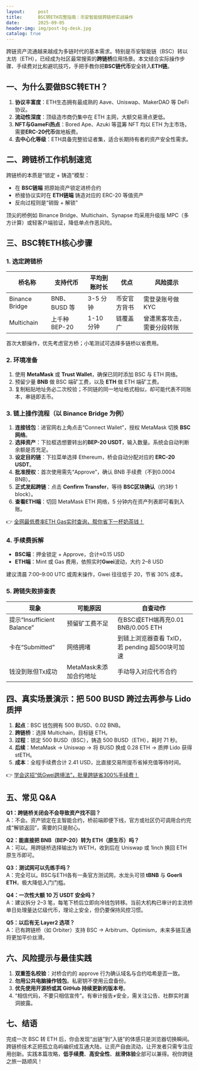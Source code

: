 ```yaml
---
layout:     post
title:      BSC转ETH完整指南：币安智能链跨链桥实战操作
date:       2025-09-05
header-img: img/post-bg-desk.jpg
catalog: true
---
```


跨链资产流通越来越成为多链时代的基本需求。特别是币安智能链（BSC）转以太坊（ETH），已经成为社区最常搜索的**跨链桥**应用场景。本文结合实际操作步骤、手续费对比和避坑技巧，手把手教你把**BSC链代币**安全转入**ETH链**。

## 一、为什么要做BSC转ETH？

1. **协议丰富度**：ETH生态拥有最成熟的 Aave、Uniswap、MakerDAO 等 DeFi 协议。  
2. **流动性深度**：顶级造市商仍集中在 ETH 主网，大额交易滑点更低。  
3. **NFT与GameFi热点**：Bored Ape、Azuki 等蓝筹 NFT 均以 ETH 为主市场，需要**ERC-20代币**做地板费。  
4. **去中心化等级**：ETH具备完整验证者集，适合长期持有者的资产安全性需求。

## 二、跨链桥工作机制速览

跨链桥的本质是“锁定 + 铸造”模型：  
- 在 **BSC链端** 把原始资产锁定进桥合约  
- 桥接协议实时在 **ETH链端** 铸造对应的 ERC-20 等值资产  
- 反向过程则是“销毁 + 解锁”

顶尖的桥例如 Binance Bridge、Multichain、Synapse 均采用升级版 MPC（多方计算）或轻客户端验证，降低单点作恶风险。

## 三、BSC转ETH核心步骤

### 1. 选定跨链桥

| 桥名称 | 支持代币 | 平均到账时长 | 优点 | 风险提示 |
| --- | --- | --- | --- | --- |
| Binance Bridge | BNB、BUSD 等 | 3-5 分钟 | 币安官方背书 | 需登录账号做 KYC |
| Multichain | 上千种 BEP-20 | 1-10 分钟 | 链覆盖广 | 曾遭黑客攻击，需要分段转账 |

首次大额操作，优先考虑官方桥；小笔测试可选择多链桥以省费用。

### 2. 环境准备

1. 使用 **MetaMask** 或 **Trust Wallet**，确保已同时添加 BSC 与 ETH 网络。  
2. 预留少量 **BNB** 做 BSC 端矿工费，以及 **ETH** 做 ETH 端矿工费。  
3. 复制粘贴地址务必二次校验；不同链的同一地址格式相似，却可能代表不同账本，串链即丢币。

### 3. 链上操作流程（以 Binance Bridge 为例）

1. **连接钱包**：进官网右上角点击“Connect Wallet”，授权 MetaMask 切换 **BSC网络**。  
2. **选择资产**：下拉框选想要转出的**BEP-20 USDT**，输入数量。系统会自动判断余额是否充足。  
3. **设定目的链**：下拉菜单选择 Ethereum，桥会自动分配对应的 **ERC-20 USDT**。  
4. **批准授权**：首次使用需先“Approve”，确认 BNB 手续费（不到0.0004 BNB）。  
5. **正式发起跨链**：点击 **Confirm Transfer**，等待 **BSC区块确认**（约3秒 1 block）。  
6. **查看ETH端**：切回 MetaMask ETH 网络，5 分钟内在资产列表即可看到入账。

👉 [全网最低费率ETH Gas实时查询，帮你省下一杯奶茶钱！](https://okxdog.com/)

### 4. 手续费拆解

- **BSC端**：押金锁定 + Approve，合计≈0.15 USD  
- **ETH端**：Mint 或 Gas 费用，依照实时**Gwei**波动，大约 2–8 USD  

建议清晨 7:00–9:00 UTC 或周末操作，Gwei 往往低于 20，节省 30% 成本。  

### 5. 跨链失败排查表

| 现象 | 可能原因 | 自查动作 |
| --- | --- | --- |
| 提示“Insufficient Balance” | 预留矿工费不足 | 在BSC或ETH端再充0.01 BNB/0.005 ETH |
| 卡在“Submitted” | 网络拥堵 | 到链上浏览器查看 TxID，若 pending 超500块可加速 |
| 钱没到账但Tx成功 | MetaMask未添加合约地址 | 手动导入对应代币合约 |

## 四、真实场景演示：把 500 BUSD 跨过去再参与 Lido 质押

1. **起点**：BSC 钱包拥有 500 BUSD、0.02 BNB。  
2. **跨链桥**：选择 Multichain，目标链 ETH。  
3. **过程**：锁定 500 BUSD（BSC），铸造 500 BUSD（ETH），耗时 71 秒。  
4. **后续**：MetaMask → Uniswap → 将 BUSD 换成 0.28 ETH → 质押 Lido 获得 stETH。  
5. **成本**：全程手续费合计 2.41 USD，比直接交易所提币省掉充值等待时间。

👉 [学会这招“低Gwei跨境法”，批量跨链省300%手续费！](https://okxdog.com/)

## 五、常见 Q&A

**Q1：跨链桥关闭会不会导致资产找不回？**  
A：不会。资产锁定在主智能合约，桥前端即便下线，官方或社区仍可调用合约完成“解锁返回”，需要的只是耐心。

**Q2：能直接把 BNB（BEP-20）转为 ETH（原生币）吗？**  
A：可以。用跨链桥选择输出为 WETH，收到后在 Uniswap 或 1inch 换回 ETH 原生币即可。

**Q3：测试网可以先练手吗？**  
A：完全可以。BSC与ETH各有一条官方测试网，水龙头可领 **tBNB** 与 **Goerli ETH**，极大降低入门门槛。

**Q4：一次性大额 10 万 USDT 安全吗？**  
A：建议拆分 2–3 笔，每笔下桥后立即向冷钱包转移。当前大机构已审计的主流桥单日处理量达亿级代币，理论上安全，但仍要保持风控习惯。

**Q5：以后有无 Layer2 选项？**  
A：已有跨链桥（如 Orbiter）支持 BSC → Arbitrum、Optimism，未来多链互通将更加平价丝滑。

## 六、风险提示与最佳实践

1. **双重签名校验**：对桥合约的 approve 行为确认域名与合约哈希是否一致。  
2. **勿用公共电脑操作钱包**。私密钥不使用云盘备份。  
3. **优先使用开源桥或其 GitHub 持续更新的版本号**。  
4. “相信代码，不要只相信宣传”。有审计报告≠安全，需关注公告、社群实时漏洞披露。

## 七、结语

完成一次 BSC 转 ETH 后，你会发现“出链”到“入链”的体感只是浏览器切换瞬间。跨链桥技术正把孤立岛屿编织成互通大陆，让资产自由流动，让开发者只需专注应用创新。实践本篇攻略，**低手续费**、**高安全性**、**丝滑体验**全部可以兼得。祝你跨链之旅一路顺风！